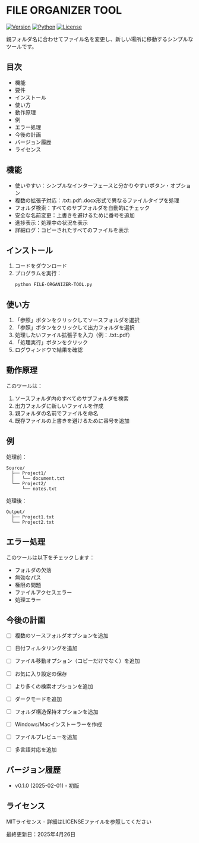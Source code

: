 # FILE ORGANIZER TOOL

[![Version](https://img.shields.io/badge/version-0.1.0-blue.svg)](https://github.com/yourusername/file-organizer-tool)
[![Python](https://img.shields.io/badge/python-3.12.4-brightgreen.svg)](https://www.python.org/downloads/release/python-3124/)
[![License](https://img.shields.io/badge/license-MIT-green.svg)](https://opensource.org/licenses/MIT)

親フォルダ名に合わせてファイル名を変更し、新しい場所に移動するシンプルなツールです。

## 目次
- 機能
- 要件
- インストール
- 使い方
- 動作原理
- 例
- エラー処理
- 今後の計画
- バージョン履歴
- ライセンス


## 機能

* 使いやすい：シンプルなインターフェースと分かりやすいボタン・オプション
* 複数の拡張子対応：.txt:.pdf:.docx形式で異なるファイルタイプを処理
* フォルダ検索：すべてのサブフォルダを自動的にチェック
* 安全な名前変更：上書きを避けるために番号を追加
* 進捗表示：処理中の状況を表示
* 詳細ログ：コピーされたすべてのファイルを表示

## インストール

1. コードをダウンロード
2. プログラムを実行：
    ```bash
    python FILE-ORGANIZER-TOOL.py
    ```


## 使い方

1. 「参照」ボタンをクリックしてソースフォルダを選択
2. 「参照」ボタンをクリックして出力フォルダを選択
3. 処理したいファイル拡張子を入力（例：.txt:.pdf）
4. 「処理実行」ボタンをクリック
5. ログウィンドウで結果を確認


## 動作原理

このツールは：
1. ソースフォルダ内のすべてのサブフォルダを検索
2. 出力フォルダに新しいファイルを作成
3. 親フォルダの名前でファイルを命名
4. 既存ファイルの上書きを避けるために番号を追加


## 例

処理前：
```
Source/
  ├── Project1/
  │   └── document.txt
  └── Project2/
      └── notes.txt
```

処理後：
```
Output/
  ├── Project1.txt
  └── Project2.txt
```


## エラー処理

このツールは以下をチェックします：
* フォルダの欠落
* 無効なパス
* 権限の問題
* ファイルアクセスエラー
* 処理エラー


## 今後の計画

- [ ] 複数のソースフォルダオプションを追加
- [ ] 日付フィルタリングを追加
- [ ] ファイル移動オプション（コピーだけでなく）を追加
- [ ] お気に入り設定の保存
- [ ] より多くの検索オプションを追加
- [ ] ダークモードを追加
- [ ] フォルダ構造保持オプションを追加
- [ ] Windows/Macインストーラーを作成
- [ ] ファイルプレビューを追加
- [ ] 多言語対応を追加


## バージョン履歴
* v0.1.0 (2025-02-01) - 初版


## ライセンス

MITライセンス - 詳細はLICENSEファイルを参照してください

最終更新日：2025年4月26日